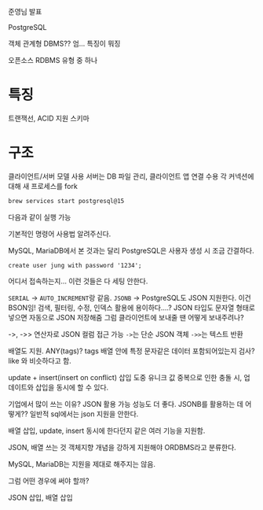 
준영님 발표

PostgreSQL

객체 관계형 DBMS??
엄... 특징이 뭐징

오픈소스 RDBMS 유형 중 하나

# 특징
트랜잭선, ACID 지원
스키마

# 구조
클라이언트/서버 모델 사용
서버는 DB 파일 관리, 클라이언트 앱 연결 수용
각 커넥션에 대해 새 프로세스를 fork


```bash
brew services start postgresql@15
```
다음과 같이 실행 가능


기본적인 명령어 사용법 알려주신다.

MySQL, MariaDB에서 본 것과는 달리 PostgreSQL은 사용자 생성 시 조금 간결하다.
```
create user jung with password '1234';
```
어디서 접속하는지... 이런 것들은 다 세팅 안한다.

`SERIAL` -> `AUTO_INCREMENT`랑 같음.
`JSONB` -> PostgreSQL도 JSON 지원한다. 이건 BSON임!
검색, 필터링, 수정, 인덱스 활용에 용이하다....?
JSON 타입도 문자열 형태로 넣으면 자동으로 JSON 저장해줌
그럼 클라이언트에 보내줄 땐 어떻게 보내주려나?

->, ->> 연산자로 JSON 컬럼 접근 가능
`->`는 단순 JSON 객체
`->>`는 텍스트 반환

배열도 지원.
ANY(tags)? tags 배열 안에 특정 문자같은 데이터 포함되어있는지 검사? like 와 비슷하다고 함.

update + insert(insert on conflict)
삽입 도중 유니크 값 중복으로 인한 충돌 시, 업데이트와 삽입을 동시에 할 수 있다.

 

기업에서 많이 쓰는 이유?
JSON 활용 가능
성능도 더 좋다.
JSONB를 활용하는 데 어떻게??
일반적 sql에서는 json 지원을 안한다.

배열 삽입, update, insert 동시에 한다던지 같은 여러 기능을 지원함.




JSON, 배열 쓰는 것
객체지향 개념을 강하게 지원해야 ORDBMS라고 분류한다.

MySQL, MariaDB는 지원을 제대로 해주지는 않음.


그럼 어떤 경우에 써야 할까?

JSON 삽입, 배열 삽입

